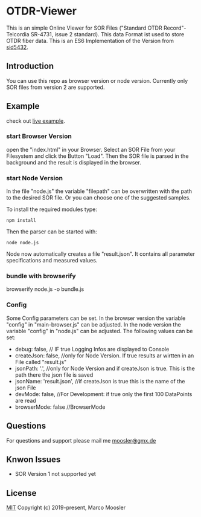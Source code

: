# OTDR-Viewer
This is an simple Online Viewer for SOR Files ("Standard OTDR Record"- Telcordia SR-4731, issue 2 standard). This data Format ist used to store OTDR fiber data.
This is an ES6 Implementation of the Version from [sid5432](https://github.com/sid5432/jsOTDR).

## Introduction
You can use this repo as browser version or node version.
Currently only SOR files from version 2 are supported.

## Example
check out [live example](https://marmoo.de/coding/otdr/).

### start Browser Version
open the "index.html" in your Browser.
Select an SOR File from your Filesystem and click the Button "Load".
Then the SOR file is parsed in the background and the result is displayed in the browser.

### start Node Version
In the file "node.js" the variable "filepath" can be overwritten with the path to the desired SOR file.
Or you can choose one of the suggested samples.

To install the required modules type:
```console
npm install
```
Then the parser can be started with:
```console
node node.js
```
Node now automatically creates a file "result.json". It contains all parameter specifications and measured values.

### bundle with browserify
browserify node.js -o bundle.js

### Config
Some Config parameters can be set.
In the browser version the variable "config" in "main-browser.js" can be adjusted.
In the node version the variable "config" in "node.js" can be adjusted.
The following values can be set:
* debug: false,             // IF true Logging Infos are displayed to Console
* createJson: false,        //only for Node Version. If true results ar wirtten in an File called "result.js"
* jsonPath: '.',            //only for Node Version and if createJson is true. This is the path there the json file is saved
* jsonName: 'result.json',  //if createJson is true this is the name of the json File
* devMode: false,           //For Development: if true only the first 100 DataPoints are read
* browserMode: false        //BrowserMode

## Questions
For questions and support please mail me <moosler@gmx.de>

## Knwon Issues
* SOR Version 1 not supported yet

## License
[MIT](http://opensource.org/licenses/MIT)
Copyright (c) 2019-present, Marco Moosler
